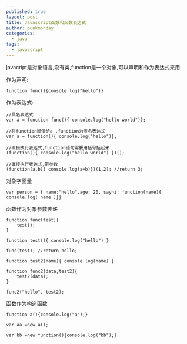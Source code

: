 ```yaml
---
published: true
layout: post
title: Javascript函数和函数表达式
author: punkmonday
categories: 
  - java
tags: 
  - javascript
---
```




javacript是对象语言,没有类,function是一个对象,可以声明和作为表达式来用:

作为声明:

```
function func(){console.log("hello")}
```

作为表达式:

```
//具名表达式
var a = function func(){ console.log("hello world")};

//将function赋值给a ,function为匿名表达式
var a = function(){ console.log("hello")};

//直接执行表达式,function语句需要用括号括起来
(function(){ console.log("hello world") })();

//直接执行表达式,带参数
(function(a,b){ console.log(a+b)})(1,2); //return 3;
```

对象字面量

```
var person = { name:"hello",age: 20, sayhi: function(name){ console.log( name )}}
```

函数作为对象参数传递

```
function func(test){
	test();
}

function test(){ console.log("hello") }

func(test); //return hello;

function test2(name){ console.log(name) }

function func2(data,test2){
	test2(data);
}

func2("hello", test2);
```

函数作为构造函数

```
function a(){console.log("a");}

var aa =new a();

var bb =new function(){console.log("bb");}
```

